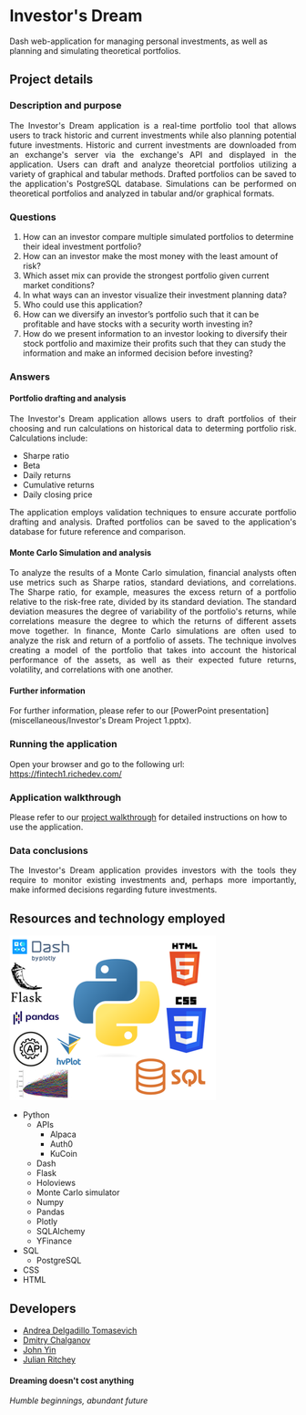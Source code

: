 # Investor's Dream
Dash web-application for managing personal investments, as well as planning and simulating theoretical portfolios.

## Project details
### Description and purpose
<p align="justify">The Investor's Dream application is a real-time portfolio tool that allows users to track historic and current investments while also planning potential future investments. Historic and current investments are downloaded from an exchange's server via the exchange's API and displayed in the application. Users can draft and analyze theoretcial portfolios utilizing a variety of graphical and tabular methods. Drafted portfolios can be saved to the application's PostgreSQL database. Simulations can be performed on theoretical portfolios and analyzed in tabular and/or graphical formats.</p>
    
### Questions
1. How can an investor compare multiple simulated portfolios to determine their ideal investment portfolio?
2. How can an investor make the most money with the least amount of risk?
3. Which asset mix can provide the strongest portfolio given current market conditions?
4. In what ways can an investor visualize their investment planning data?
5. Who could use this application?
6. How can we diversify an investor’s portfolio such that it can be profitable and have stocks with a security worth investing in?
7. How do we present information to an investor looking to diversify their stock portfolio and maximize their profits such that they can study the information and make an informed decision before investing?

### Answers
#### Portfolio drafting and analysis
<p align="justify">The Investor's Dream application allows users to draft portfolios of their choosing and run calculations on historical data to determing portfolio risk. Calculations include:</p>  
  
- Sharpe ratio  
- Beta  
- Daily returns  
- Cumulative returns  
- Daily closing price  
    
<p align="justify">The application employs validation techniques to ensure accurate portfolio drafting and analysis. Drafted portfolios can be saved to the application's database for future reference and comparison.</p>

#### Monte Carlo Simulation and analysis
<p align="justify">To analyze the results of a Monte Carlo simulation, financial analysts often use metrics such as Sharpe ratios, standard deviations, and correlations. The Sharpe ratio, for example, measures the excess return of a portfolio relative to the risk-free rate, divided by its standard deviation. The standard deviation measures the degree of variability of the portfolio's returns, while correlations measure the degree to which the returns of different assets move together. In finance, Monte Carlo simulations are often used to analyze the risk and return of a portfolio of assets. The technique involves creating a model of the portfolio that takes into account the historical performance of the assets, as well as their expected future returns, volatility, and correlations with one another.</p>

#### Further information
For further information, please refer to our [PowerPoint presentation](miscellaneous/Investor's Dream Project 1.pptx).

### Running the application
Open your browser and go to the following url:  
https://fintech1.richedev.com/

### Application walkthrough
Please refer to our [project walkthrough](project_walkthrough.md) for detailed instructions on how to use the application.

### Data conclusions
<p align="justify">The Investor's Dream application provides investors with the tools they require to monitor existing investments and, perhaps more importantly, make informed decisions regarding future investments.</p>

## Resources and technology employed
![Tools used](miscellaneous/tools_used.png)  
- Python
  - APIs
    - Alpaca
    - Auth0
    - KuCoin
  - Dash
  - Flask
  - Holoviews
  - Monte Carlo simulator
  - Numpy
  - Pandas
  - Plotly
  - SQLAlchemy
  - YFinance
- SQL
  - PostgreSQL
- CSS
- HTML

## Developers
- [Andrea Delgadillo Tomasevich](https://github.com/visionaryspirit)
- [Dmitry Chalganov](https://github.com/Imbadimasa)
- [John Yin](https://github.com/Ziqiangyin)
- [Julian Ritchey](https://github.com/julianritchey)
    
#### Dreaming doesn't cost anything
*Humble beginnings, abundant future*


